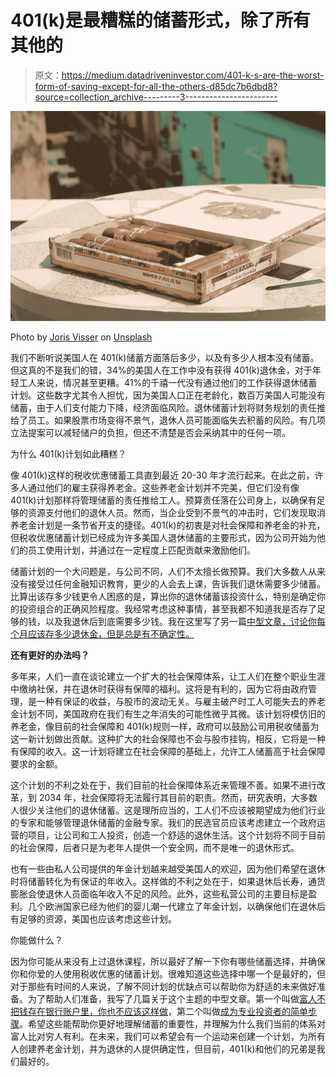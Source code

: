 # 401(k)是最糟糕的储蓄形式，除了所有其他的

> 原文：<https://medium.datadriveninvestor.com/401-k-s-are-the-worst-form-of-saving-except-for-all-the-others-d85dc7b6dbd8?source=collection_archive---------3----------------------->

![](img/45af34ee795ff39de79f09939cfbfa02.png)

Photo by [Joris Visser](https://unsplash.com/@jorisv?utm_source=medium&utm_medium=referral) on [Unsplash](https://unsplash.com?utm_source=medium&utm_medium=referral)

我们不断听说美国人在 401(k)储蓄方面落后多少，以及有多少人根本没有储蓄。但这真的不是我们的错，34%的美国人在工作中没有获得 401(k)退休金，对于年轻工人来说，情况甚至更糟。41%的千禧一代没有通过他们的工作获得退休储蓄计划。这些数字尤其令人担忧，因为美国人口正在老龄化，数百万美国人可能没有储蓄，由于人们支付能力下降，经济面临风险。退休储蓄计划将财务规划的责任推给了员工。如果股票市场变得不景气，退休人员可能面临失去积蓄的风险。有几项立法提案可以减轻储户的负担，但还不清楚是否会采纳其中的任何一项。

为什么 401(k)计划如此糟糕？

像 401(k)这样的税收优惠储蓄工具直到最近 20-30 年才流行起来。在此之前，许多人通过他们的雇主获得养老金。这些养老金计划并不完美，但它们没有像 401(k)计划那样将管理储蓄的责任推给工人。预算责任落在公司身上，以确保有足够的资源支付他们的退休人员。然而，当企业受到不景气的冲击时，它们发现取消养老金计划是一条节省开支的捷径。401(k)的初衷是对社会保障和养老金的补充，但税收优惠储蓄计划已经成为许多美国人退休储蓄的主要形式，因为公司开始为他们的员工使用计划，并通过在一定程度上匹配贡献来激励他们。

储蓄计划的一个大问题是，与公司不同，人们不太擅长做预算。我们大多数人从来没有接受过任何金融知识教育，更少的人会去上课，告诉我们退休需要多少储蓄。比算出该存多少钱更令人困惑的是，算出你的退休储蓄该投资什么，特别是确定你的投资组合的正确风险程度。我经常考虑这种事情，甚至我都不知道我是否存了足够的钱，以及我退休后到底需要多少钱。我在这里写了另一篇[中型文章，讨论你每个月应该存多少退休金，但是总是有不确定性。](https://medium.com/@bigguyjer803_14349/calculating-what-you-should-be-saving-each-month-for-retirement-8236d09c9cd2)

**还有更好的办法吗？**

多年来，人们一直在谈论建立一个扩大的社会保障体系，让工人们在整个职业生涯中缴纳社保，并在退休时获得有保障的福利。这将是有利的，因为它将由政府管理，是一种有保证的收益，与股市的波动无关。与雇主破产时工人可能失去的养老金计划不同，美国政府在我们有生之年消失的可能性微乎其微。该计划将模仿旧的养老金，像目前的社会保障和 401(k)规则一样，政府可以鼓励公司用税收储蓄为这一新计划做出贡献。这种扩大的社会保障也不会与股市挂钩，相反，它将是一种有保障的收入。这一计划将建立在社会保障的基础上，允许工人储蓄高于社会保障要求的金额。

这个计划的不利之处在于，我们目前的社会保障体系近来管理不善。如果不进行改革，到 2034 年，社会保障将无法履行其目前的职责。然而，研究表明，大多数人很少关注他们的退休储蓄。这是理所应当的，工人们不应该被期望成为他们行业的专家和能够管理退休储蓄的金融专家。我们的民选官员应该考虑建立一个政府运营的项目，让公司和工人投资，创造一个舒适的退休生活。这个计划将不同于目前的社会保障，后者只是为老年人提供一个安全网，而不是唯一的退休形式。

也有一些由私人公司提供的年金计划越来越受美国人的欢迎，因为他们希望在退休时将储蓄转化为有保证的年收入。这样做的不利之处在于，如果退休后长寿，通货膨胀会使退休人员面临年收入不足的风险。此外，这些私营公司的主要目标是盈利。几个欧洲国家已经为他们的婴儿潮一代建立了年金计划，以确保他们在退休后有足够的资源，美国也应该考虑这些计划。

你能做什么？

因为你可能从来没有上过退休课程，所以最好了解一下你有哪些储蓄选择，并确保你和你爱的人使用税收优惠的储蓄计划。很难知道这些选择中哪一个是最好的，但对于那些有时间的人来说，了解不同计划的优缺点可以帮助你为舒适的未来做好准备。为了帮助人们准备，我写了几篇关于这个主题的中型文章。第一个叫做[富人不把钱存在银行账户里，你也不应该这样做](https://medium.com/datadriveninvestor/rich-people-dont-keep-money-in-a-bank-account-you-shouldn-t-either-de8cd890d649)，第二个叫做[成为专业投资者的简单步骤](https://medium.com/@bigguyjer803_14349/easy-steps-to-becoming-an-expert-investor-970a8decf321)。希望这些能帮助你更好地理解储蓄的重要性，并理解为什么我们当前的体系对富人比对穷人有利。在未来，我们可以希望会有一个运动来创建一个计划，为所有人创建养老金计划，并为退休的人提供确定性，但目前，401(k)和他们的兄弟是我们最好的。